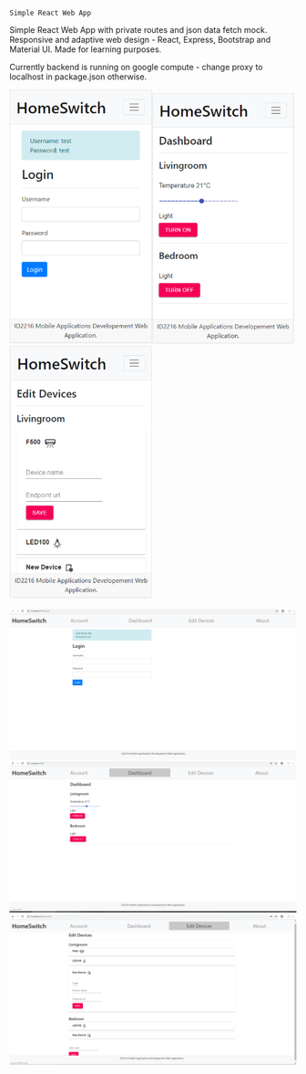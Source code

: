 `Simple React Web App`
  
Simple React Web App with private routes and json data fetch mock. Responsive and adaptive web design - React, Express, Bootstrap and Material UI. Made for learning purposes.

Currently backend is running on google compute - change proxy to localhost in package.json otherwise.

<img src="https://github.com/sonderangebot10/React-web-app-frontend/blob/master/screenshots/1-mob.png" alt="Your image title" width="250"/><img src="https://github.com/sonderangebot10/React-web-app-frontend/blob/master/screenshots/2-mob.png" alt="Your image title" width="250"/><img src="https://github.com/sonderangebot10/React-web-app-frontend/blob/master/screenshots/3-mob.png" alt="Your image title" width="250"/>

<img src="https://github.com/sonderangebot10/React-web-app-frontend/blob/master/screenshots/1-desk.png"/>
<img src="https://github.com/sonderangebot10/React-web-app-frontend/blob/master/screenshots/2-desk.png"/>
<img src="https://github.com/sonderangebot10/React-web-app-frontend/blob/master/screenshots/3-desk.png"/>
